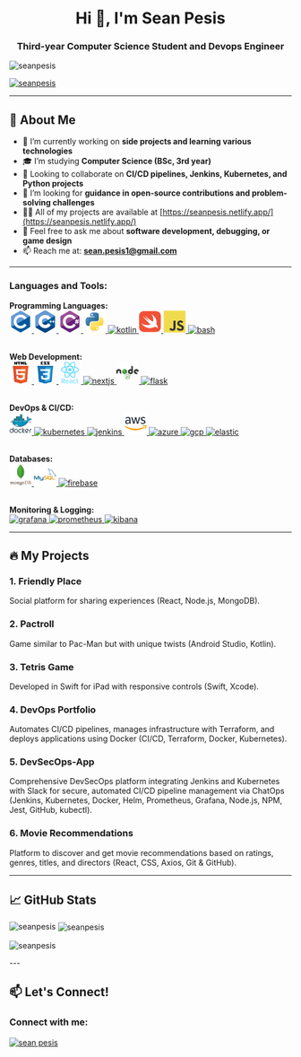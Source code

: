 <h1 align="center">Hi 👋, I'm Sean Pesis</h1>
<h3 align="center">Third-year Computer Science Student and Devops Engineer</h3>


<p align="left"> <img src="https://komarev.com/ghpvc/?username=seanpesis&label=Profile%20views&color=0e75b6&style=flat" alt="seanpesis" /> </p>

<p align="left"> <a href="https://github.com/ryo-ma/github-profile-trophy"><img src="https://github-profile-trophy.vercel.app/?username=seanpesis" alt="seanpesis" /></a> </p>

---

## 🚀 About Me

- 🔭 I’m currently working on **side projects and learning various technologies**  
- 🎓 I’m studying **Computer Science (BSc, 3rd year)**  
- 👀 Looking to collaborate on **CI/CD pipelines, Jenkins, Kubernetes, and Python projects**  
- 🤔 I’m looking for **guidance in open-source contributions and problem-solving challenges**
- 👨‍💻 All of my projects are available at [https://seanpesis.netlify.app/](https://seanpesis.netlify.app/)
- 💬 Feel free to ask me about **software development, debugging, or game design**  
- 📫 Reach me at: **[sean.pesis1@gmail.com](mailto:sean.pesis1@gmail.com)**  

---

<h3 align="left">Languages and Tools:</h3>
<p align="left">
  <!-- Programming Languages -->
  <strong>Programming Languages:</strong>
  <br>
  <a href="https://www.cprogramming.com/" target="_blank" rel="noreferrer">
    <img src="https://raw.githubusercontent.com/devicons/devicon/master/icons/c/c-original.svg" alt="c" width="40" height="40"/>
  </a>
  <a href="https://www.w3schools.com/cpp/" target="_blank" rel="noreferrer">
    <img src="https://raw.githubusercontent.com/devicons/devicon/master/icons/cplusplus/cplusplus-original.svg" alt="cplusplus" width="40" height="40"/>
  </a>
  <a href="https://www.w3schools.com/cs/" target="_blank" rel="noreferrer">
    <img src="https://raw.githubusercontent.com/devicons/devicon/master/icons/csharp/csharp-original.svg" alt="csharp" width="40" height="40"/>
  </a>
  <a href="https://www.python.org" target="_blank" rel="noreferrer">
    <img src="https://raw.githubusercontent.com/devicons/devicon/master/icons/python/python-original.svg" alt="python" width="40" height="40"/>
  </a>
  <a href="https://kotlinlang.org" target="_blank" rel="noreferrer">
    <img src="https://www.vectorlogo.zone/logos/kotlinlang/kotlinlang-icon.svg" alt="kotlin" width="40" height="40"/>
  </a>
  <a href="https://developer.apple.com/swift/" target="_blank" rel="noreferrer">
    <img src="https://raw.githubusercontent.com/devicons/devicon/master/icons/swift/swift-original.svg" alt="swift" width="40" height="40"/>
  </a>
  <a href="https://developer.mozilla.org/en-US/docs/Web/JavaScript" target="_blank" rel="noreferrer">
    <img src="https://raw.githubusercontent.com/devicons/devicon/master/icons/javascript/javascript-original.svg" alt="javascript" width="40" height="40"/>
  </a>
  <a href="https://www.gnu.org/software/bash/" target="_blank" rel="noreferrer">
    <img src="https://www.vectorlogo.zone/logos/gnu_bash/gnu_bash-icon.svg" alt="bash" width="40" height="40"/>
  </a>
  <br><br>

  <!-- Web Development -->
  <strong>Web Development:</strong>
  <br>
  <a href="https://www.w3schools.com/html/" target="_blank" rel="noreferrer">
    <img src="https://raw.githubusercontent.com/devicons/devicon/master/icons/html5/html5-original-wordmark.svg" alt="html5" width="40" height="40"/>
  </a>
  <a href="https://www.w3schools.com/css/" target="_blank" rel="noreferrer">
    <img src="https://raw.githubusercontent.com/devicons/devicon/master/icons/css3/css3-original-wordmark.svg" alt="css3" width="40" height="40"/>
  </a>
  <a href="https://reactjs.org/" target="_blank" rel="noreferrer">
    <img src="https://raw.githubusercontent.com/devicons/devicon/master/icons/react/react-original-wordmark.svg" alt="react" width="40" height="40"/>
  </a>
  <a href="https://nextjs.org/" target="_blank" rel="noreferrer">
    <img src="https://cdn.worldvectorlogo.com/logos/nextjs-2.svg" alt="nextjs" width="40" height="40"/>
  </a>
  <a href="https://nodejs.org" target="_blank" rel="noreferrer">
    <img src="https://raw.githubusercontent.com/devicons/devicon/master/icons/nodejs/nodejs-original-wordmark.svg" alt="nodejs" width="40" height="40"/>
  </a>
  <a href="https://flask.palletsprojects.com/" target="_blank" rel="noreferrer">
    <img src="https://www.vectorlogo.zone/logos/pocoo_flask/pocoo_flask-icon.svg" alt="flask" width="40" height="40"/>
  </a>
  <br><br>

  <!-- DevOps & CI/CD -->
  <strong>DevOps & CI/CD:</strong>
  <br>
  <a href="https://www.docker.com/" target="_blank" rel="noreferrer">
    <img src="https://raw.githubusercontent.com/devicons/devicon/master/icons/docker/docker-original-wordmark.svg" alt="docker" width="40" height="40"/>
  </a>
  <a href="https://kubernetes.io" target="_blank" rel="noreferrer">
    <img src="https://www.vectorlogo.zone/logos/kubernetes/kubernetes-icon.svg" alt="kubernetes" width="40" height="40"/>
  </a>
  <a href="https://www.jenkins.io" target="_blank" rel="noreferrer">
    <img src="https://www.vectorlogo.zone/logos/jenkins/jenkins-icon.svg" alt="jenkins" width="40" height="40"/>
  </a>
  <a href="https://aws.amazon.com" target="_blank" rel="noreferrer">
    <img src="https://raw.githubusercontent.com/devicons/devicon/master/icons/amazonwebservices/amazonwebservices-original-wordmark.svg" alt="aws" width="40" height="40"/>
  </a>
  <a href="https://azure.microsoft.com/en-in/" target="_blank" rel="noreferrer">
    <img src="https://www.vectorlogo.zone/logos/microsoft_azure/microsoft_azure-icon.svg" alt="azure" width="40" height="40"/>
  </a>
  <a href="https://cloud.google.com" target="_blank" rel="noreferrer">
    <img src="https://www.vectorlogo.zone/logos/google_cloud/google_cloud-icon.svg" alt="gcp" width="40" height="40"/>
  </a>
  <a href="https://www.elastic.co" target="_blank" rel="noreferrer">
    <img src="https://www.vectorlogo.zone/logos/elastic/elastic-icon.svg" alt="elastic" width="40" height="40"/>
  </a>
  <br><br>

  <!-- Databases -->
  <strong>Databases:</strong>
  <br>
  <a href="https://www.mongodb.com/" target="_blank" rel="noreferrer">
    <img src="https://raw.githubusercontent.com/devicons/devicon/master/icons/mongodb/mongodb-original-wordmark.svg" alt="mongodb" width="40" height="40"/>
  </a>
  <a href="https://www.mysql.com/" target="_blank" rel="noreferrer">
    <img src="https://raw.githubusercontent.com/devicons/devicon/master/icons/mysql/mysql-original-wordmark.svg" alt="mysql" width="40" height="40"/>
  </a>
  <a href="https://firebase.google.com/" target="_blank" rel="noreferrer">
    <img src="https://www.vectorlogo.zone/logos/firebase/firebase-icon.svg" alt="firebase" width="40" height="40"/>
  </a>
  <br><br>

  <!-- Monitoring & Logging -->
  <strong>Monitoring & Logging:</strong>
  <br>
  <a href="https://grafana.com" target="_blank" rel="noreferrer">
    <img src="https://www.vectorlogo.zone/logos/grafana/grafana-icon.svg" alt="grafana" width="40" height="40"/>
  </a>
  <a href="https://prometheus.io/" target="_blank" rel="noreferrer">
    <img src="https://raw.githubusercontent.com/prometheus/prometheus/gh-pages/assets/prometheus-logo.png" alt="prometheus" width="40" height="40"/>
  </a>
  <a href="https://www.elastic.co/kibana" target="_blank" rel="noreferrer">
    <img src="https://www.vectorlogo.zone/logos/elasticco_kibana/elasticco_kibana-icon.svg" alt="kibana" width="40" height="40"/>
  </a>
</p>


---

## 🔥 My Projects  

### 1. Friendly Place  
Social platform for sharing experiences (React, Node.js, MongoDB).  

### 2. Pactroll  
Game similar to Pac-Man but with unique twists (Android Studio, Kotlin).  

### 3. Tetris Game  
Developed in Swift for iPad with responsive controls (Swift, Xcode).  

### 4. DevOps Portfolio  
Automates CI/CD pipelines, manages infrastructure with Terraform, and deploys applications using Docker (CI/CD, Terraform, Docker, Kubernetes).  

### 5. DevSecOps-App  
Comprehensive DevSecOps platform integrating Jenkins and Kubernetes with Slack for secure, automated CI/CD pipeline management via ChatOps (Jenkins, Kubernetes, Docker, Helm, Prometheus, Grafana, Node.js, NPM, Jest, GitHub, kubectl).  

### 6. Movie Recommendations  
Platform to discover and get movie recommendations based on ratings, genres, titles, and directors (React, CSS, Axios, Git & GitHub).  

---

## 📈 GitHub Stats  

<p><img align="left" src="https://github-readme-stats.vercel.app/api/top-langs?username=seanpesis&show_icons=true&locale=en&layout=compact" alt="seanpesis" /></p>

<p>&nbsp;<img align="center" src="https://github-readme-stats.vercel.app/api?username=seanpesis&show_icons=true&locale=en" alt="seanpesis" /></p>

<p><img align="center" src="https://github-readme-streak-stats.herokuapp.com/?user=seanpesis&" alt="seanpesis" /></p>
---

## 📫 Let's Connect!  

<h3 align="left">Connect with me:</h3>
<p align="left">
<a href="https://linkedin.com/in/sean pesis" target="blank"><img align="center" src="https://raw.githubusercontent.com/rahuldkjain/github-profile-readme-generator/master/src/images/icons/Social/linked-in-alt.svg" alt="sean pesis" height="30" width="40" /></a>
</p>
